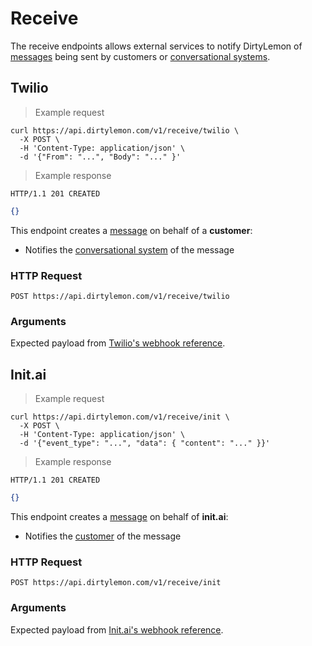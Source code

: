 # Receive

The receive endpoints allows external services to notify DirtyLemon of [messages](#messages) being sent by customers or [conversational systems](...).

## Twilio

> Example request

```shell
curl https://api.dirtylemon.com/v1/receive/twilio \
  -X POST \
  -H 'Content-Type: application/json' \
  -d '{"From": "...", "Body": "..." }'
```

> Example response

```http
HTTP/1.1 201 CREATED
```

```json
{}
```

This endpoint creates a [message](#messages) on behalf of a __customer__:

- Notifies the [conversational system](...) of the message

### HTTP Request

`POST https://api.dirtylemon.com/v1/receive/twilio`

### Arguments

Expected payload from [Twilio's webhook reference](...).

## Init.ai

> Example request

```shell
curl https://api.dirtylemon.com/v1/receive/init \
  -X POST \
  -H 'Content-Type: application/json' \
  -d '{"event_type": "...", "data": { "content": "..." }}'
```

> Example response

```http
HTTP/1.1 201 CREATED
```

```json
{}
```

This endpoint creates a [message](#messages) on behalf of __init.ai__:

- Notifies the [customer](#customers) of the message

### HTTP Request

`POST https://api.dirtylemon.com/v1/receive/init`

### Arguments

Expected payload from [Init.ai's webhook reference](https://docs.init.ai/docs/webhooks).
